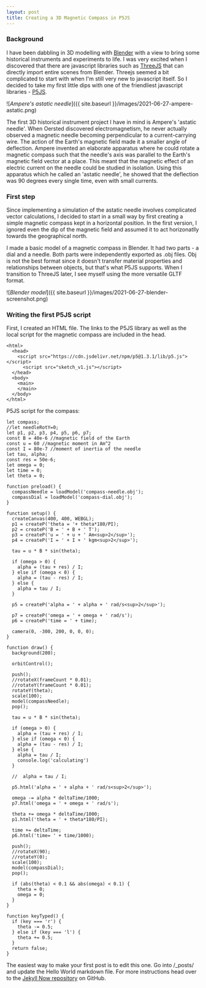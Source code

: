 ```yaml
---
layout: post
title: Creating a 3D Magnetic Compass in P5JS
---
```


### Background

I have been dabbling in 3D modelling with [Blender](https://blender.org) with a view to bring some historical instruments and experiments to life. I was very excited when I discovered that there are javascript libraries such as [ThreeJS](threejs.org) that can directly import entire scenes from Blender. Threejs seemed a bit complicated to start with when I'm still very new to javascript itself. So I decided to take my first little dips with one of the friendliest javascript libraries - [P5JS](https://p5js.org).

![_Ampere's astatic needle_]({{ site.baseurl }}/images/2021-06-27-ampere-astatic.png)

The first 3D historical instrument project I have in mind is Ampere's 'astatic needle'. When Oersted discovered electromagnetism, he never actually observed a magnetic needle becoming perpendicular to a current-carrying wire. The action of the Earth's magnetic field made it a smaller angle of deflection. Ampere invented an elaborate apparatus where he could rotate a magnetic compass such that the needle's axis was parallel to the Earth's magnetic field vector at a place. This meant that the magnetic effect of an electric current on the needle could be studied in isolation. Using this apparatus which he called an 'astatic needle', he showed that the deflection was 90 degrees every single time, even with small currents.

### First step

Since implementing a simulation of the astatic needle involves complicated vector calculations, I decided to start in a small way by first creating a simple magnetic compass kept in a horizontal position. In the first version, I ignored even the dip of the magnetic field and assumed it to act horizonatlly towards the geographical north.

I made a basic model of a magnetic compass in Blender. It had two parts - a dial and a needle. Both parts were independently exported as .obj files. Obj is not the best format since it doesn't transfer material properties and relationships between objects, but that's what P5JS supports. When I transition to ThreeJS later, I see myself using the more versatile GLTF format.

![_Blender model_]({{ site.baseurl }}/images/2021-06-27-blender-screenshot.png)


### Writing the first P5JS script

First, I created an HTML file. The links to the P5JS library as well as the local script for the magnetic compass are included in the head.

    <html>
      <head>
        <script src="https://cdn.jsdelivr.net/npm/p5@1.3.1/lib/p5.js"></script>
          <script src="sketch_v1.js"></script>
      </head>
      <body>
        <main>
        </main>
      </body>
    </html>

P5JS script for the compass:

    let compass;
    //let needleRotY=0;
    let p1, p2, p3, p4, p5, p6, p7;
    const B = 40e-6 //magnetic field of the Earth
    const u = 60 //magnetic moment in Am^2
    const I = 80e-7 //moment of inertia of the needle
    let tau, alpha;
    const res = 50e-6;
    let omega = 0;
    let time = 0;
    let theta = 0;

    function preload() {
      compassNeedle = loadModel('compass-needle.obj');
      compassDial = loadModel('compass-dial.obj');
    }

    function setup() {
      createCanvas(400, 400, WEBGL);
      p1 = createP('theta = '+ theta*180/PI);
      p2 = createP('B = ' + B + ' T');
      p3 = createP('u = ' + u + ' Am<sup>2</sup>');
      p4 = createP('I = ' + I + ' kgm<sup>2</sup>');
  
      tau = u * B * sin(theta);
  
      if (omega > 0) {
        alpha = (tau + res) / I;
      } else if (omega < 0) {
        alpha = (tau - res) / I;
      } else {
        alpha = tau / I;
      }
  
      p5 = createP('alpha = ' + alpha + ' rad/s<sup>2</sup>');

      p7 = createP('omega = ' + omega + ' rad/s');
      p6 = createP('time = ' + time);

      camera(0, -300, 200, 0, 0, 0);
    }

    function draw() {
      background(200);
  
      orbitControl();
  
      push();
      //rotateX(frameCount * 0.01);
      //rotateY(frameCount * 0.01);
      rotateY(theta);
      scale(100);
      model(compassNeedle);
      pop();

      tau = u * B * sin(theta);
  
      if (omega > 0) {
        alpha = (tau + res) / I;
      } else if (omega < 0) {
        alpha = (tau - res) / I;
      } else {
        alpha = tau / I;
        console.log('calculating')
      }

      //  alpha = tau / I;

      p5.html('alpha = ' + alpha + ' rad/s<sup>2</sup>');

      omega -= alpha * deltaTime/1000;
      p7.html('omega = ' + omega + ' rad/s');
  
      theta += omega * deltaTime/1000;
      p1.html('theta = ' + theta*180/PI);
    
      time += deltaTime;
      p6.html('time= ' + time/1000);
  
      push();
      //rotateX(90);
      //rotateY(0);
      scale(100);
      model(compassDial);
      pop();
  
      if (abs(theta) < 0.1 && abs(omega) < 0.1) {
        theta = 0;
        omega = 0;
      }
    }

    function keyTyped() {
      if (key === 'r') {
        theta -= 0.5;
      } else if (key === 'l') {
        theta += 0.5;
      }
      return false;
    }



The easiest way to make your first post is to edit this one. Go into /_posts/ and update the Hello World markdown file. For more instructions head over to the [Jekyll Now repository](https://github.com/barryclark/jekyll-now) on GitHub.
